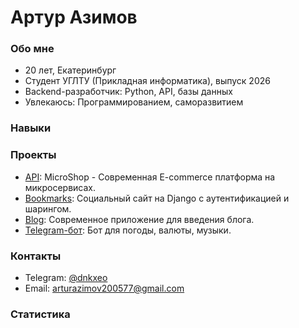 # Артур Азимов

### Обо мне
- 20 лет, Екатеринбург
- Студент УГЛТУ (Прикладная информатика), выпуск 2026
- Backend-разработчик: Python, API, базы данных
- Увлекаюсь: Программированием, саморазвитием

### Навыки
<image-card alt="Python" src="https://img.shields.io/badge/Python-3776AB?style=flat&logo=python&logoColor=white" ></image-card>
<image-card alt="Django" src="https://img.shields.io/badge/Django-092E20?style=flat&logo=django&logoColor=white" ></image-card>
<image-card alt="DRF" src="https://img.shields.io/badge/DRF-A30000?style=flat&logo=django&logoColor=white" ></image-card>
<image-card alt="FastAPI" src="https://img.shields.io/badge/FastAPI-009688?style=flat&logo=fastapi&logoColor=white" ></image-card>
<image-card alt="PostgreSQL" src="https://img.shields.io/badge/PostgreSQL-316192?style=flat&logo=postgresql&logoColor=white" ></image-card>
<image-card alt="Redis" src="https://img.shields.io/badge/Redis-DC382D?style=flat&logo=redis&logoColor=white" ></image-card>
<image-card alt="Docker" src="https://img.shields.io/badge/Docker-2496ED?style=flat&logo=docker&logoColor=white" ></image-card>
<image-card alt="Git" src="https://img.shields.io/badge/Git-F05032?style=flat&logo=git&logoColor=white" ></image-card>

### Проекты
- [API](https://github.com/blessed234640/microservices_shop.git): MicroShop - Современная E-commerce платформа на микросервисах.
- [Bookmarks](https://github.com/blessed234640/Bookmarks): Социальный сайт на Django с аутентификацией и шарингом.
- [Blog](https://github.com/blessed234640/mysite.git): Современное приложение для введения блога.
- [Telegram-бот](https://github.com/blessed234640/pythontgbot.git): Бот для погоды, валюты, музыки.

### Контакты
- Telegram: [@dnkxeo](https://t.me/dnkxeo)
- Email: arturazimov200577@gmail.com

### Статистика
<image-card alt="GitHub Stats" src="https://github-readme-stats.vercel.app/api?username=blessed234640&theme=dracula&hide_border=true&include_all_commits=true&count_private=true" ></image-card>
<image-card alt="Top Languages" src="https://github-readme-stats.vercel.app/api/top-langs/?username=blessed234640&theme=dracula&hide_border=true&include_all_commits=true&count_private=true&layout=compact" ></image-card>

<image-card alt="Streak" src="https://github-readme-streak-stats.herokuapp.com/?user=blessed234640&theme=dracula&hide_border=true" ></image-card>
